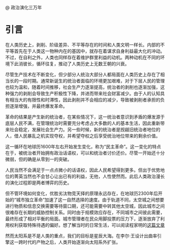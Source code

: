@ 政治演化三万年

# 引言

在人类历史上，剥削、阶级差异、不平等存在的时间和人类文明一样长。内部的不平等首先在于人类这一物种内在的基因中，就存在着谋求自身利益最大化的冲动。不过，在自利之外，人类也同样存在着维护群里利益的动机。两种动机在不同的环境下此消彼长，循环往复，推动了人类历史上无数王朝的兴衰。

尽管生产技术在不断变化，但少部分人统治大部分人都局面在人类历史上存在了相当长的一段时期。通常新诞生的统治者面临的环境更加艰难，对于下层人民的管理也较为温和，随着时间推移，社会生产力逐渐提高，统治者的剥削也逐渐加强，这种强力的剥削会导致生产积极性下降，并进而带来社会财富减少。由于人的认知具有相当大的有限性和时滞性，因此剥削并不会相应的减少，导致被剥削者承担的负担逐渐增强，并最终爆发革命。

革命的结果是产生新的统治者，在某些情况下，这一统治者意识到矛盾的爆发源于底层人民不满，在管理统治时需要充分考虑占大多数的人的基本生活，因此重新带来社会稳定，发展社会生产力。另一些时候，新的统治者是觊觎旧统治者地位的人，借人民暴乱之机实现夺权，并希望夺权之后享受统治地位带来的剩余价值。

这一循环在地球历1600年左右开始发生变化，称为“民主革命”。这一变化的特点在于，被统治者开始拥有政治话语权，可以和统治者讨价还价。尽管一开始还十分微弱，但的确是从零到一的突破。

人民当然不会满足于一点点微小的话语权，因此人民希望得到更多。但出于优势地位的菁英当然也不会甘心让出已有的利益，无他，人性使然而。此后人类政治漫长的演化过程即是两者博弈的历史。

但不管环境如何变化，优胜劣汰物竞天择的原理永远存在，在地球历2300年后开始的“城市独立革命”加速了这一自然选择的速度。由于轨道不同，太空城之间想要进行物质和信息交换需要等待窗口期，还可能需要中转其他太空城，因此城市之间很难存在长期的威胁控制关系。同时由于规模效应存在，不同城市之间彼此需要，最终形成了相对平衡的局面。城市管理者在民众用脚投票的压力下，逐渐放弃了利用权利获取特殊待遇的偏好。想了解当时的日常生活，可以阅读程家明的[这篇文章]()

然而太阳系是不是人类的重点，我们的目标是星辰大海。在李尔·王设计出曲率引擎这一跨时代的产物之后，人类开始逐渐向太阳系外扩张。
